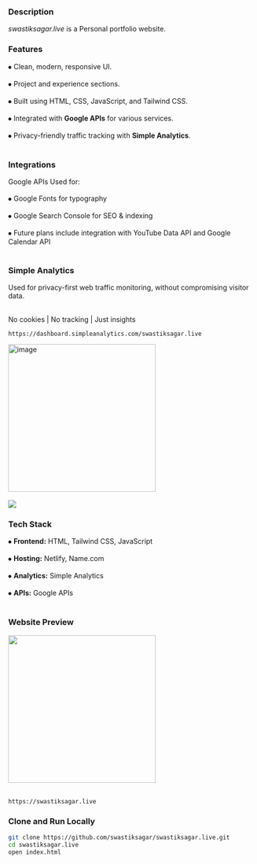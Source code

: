 <div align="left"> <h3>Description</h3></div>
<h><p align="left"> 

*swastiksagar.live* is a Personal portfolio website.</p></h>

<div align="left"> <h3>Features</h3></div>

⦁ Clean, modern, responsive UI.<br></br>
⦁ Project and experience sections.<br></br>
⦁ Built using HTML, CSS, JavaScript, and Tailwind CSS.<br></br>
⦁ Integrated with **Google APIs** for various services.<br></br>
⦁ Privacy-friendly traffic tracking with **Simple Analytics**.<br></br>

<div align="left">  <h3>Integrations</h3></div>

Google APIs
Used for:<br></br>
⦁ Google Fonts for typography<br></br>
⦁ Google Search Console for SEO & indexing<br></br>
⦁ Future plans include integration with YouTube Data API and Google Calendar API<br></br>

<div align="left"> <h3>Simple Analytics</h3></div>
Used for privacy-first web traffic monitoring, without compromising visitor data.<br></br>

No cookies | No tracking | Just insights

```
https://dashboard.simpleanalytics.com/swastiksagar.live
```

<img width="" height="300" alt="image" src="https://github.com/user-attachments/assets/ae5a1916-addf-4332-96af-22a735975d14" /><br></br>
<a href="https://dashboard.simpleanalytics.com/swastiksagar.live?utm_source=swastiksagar.live&utm_content=badge&affiliate=guwif-soc" referrerpolicy="origin" target="_blank"><picture><source srcset="https://simpleanalyticsbadges.com/swastiksagar.live?mode=dark" media="(prefers-color-scheme: dark)" /><img src="https://simpleanalyticsbadges.com/swastiksagar.live?mode=light" loading="lazy" referrerpolicy="no-referrer" crossorigin="anonymous" /></picture></a>

<div align="left"> <h3>Tech Stack</h3></div>

⦁ **Frontend:** HTML, Tailwind CSS, JavaScript<br></br>
⦁ **Hosting:** Netlify, Name.com<br></br>
⦁ **Analytics:** Simple Analytics<br></br>
⦁ **APIs:** Google APIs<br></br>

<div align="left"> <h3>Website Preview</h3></div>

<div align="left">
<img height="300" src="https://i.postimg.cc/28942Lb1/Screenshot-2025-08-06-003028.png" />
</div><br>

```
https://swastiksagar.live
```
<div align="left"> <h3>Clone and Run Locally</h3></div>

```bash
git clone https://github.com/swastiksagar/swastiksagar.live.git
cd swastiksagar.live
open index.html
```






